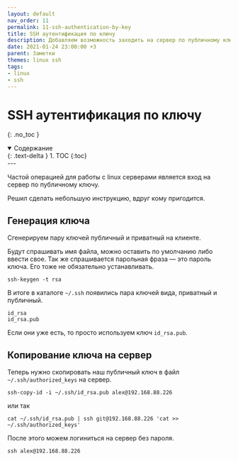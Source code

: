 ```yaml
---
layout: default
nav_order: 11
permalink: 11-ssh-authentication-by-key
title: SSH аутентификация по ключу
description: Добавляем возможность заходить на сервер по публичному ключу
date: 2021-01-24 23:00:00 +3
parent: Заметки
themes: linux ssh
tags:
- linux
- ssh
---
```


# SSH аутентификация по ключу
{: .no_toc }

<details open markdown="block">
  <summary>
    Содержание
  </summary>
  {: .text-delta }
1. TOC
{:toc}
</details>
---

Частой операцией для работы с linux серверами является вход на сервер по публичному ключу.

Решил сделать небольшую инструкцию, вдруг кому пригодится.

## Генерация ключа

Сгенерируем пару ключей публичный и приватный на клиенте.

Будут спрашивать имя файла, можно оставить по умолчанию либо ввести свое. Так же спрашивается парольная фраза — это пароль ключа.
Его тоже не обязательно устанавливать.

```shell
ssh-keygen -t rsa
```

В итоге в каталоге `~/.ssh` появились пара ключей вида, приватный и публичный.

```shell
id_rsa
id_rsa.pub
```

Если они уже есть, то просто используем ключ `id_rsa.pub`.

## Копирование ключа на сервер

Теперь нужно скопировать наш публичный ключ в файл `~/.ssh/authorized_keys` на сервер.


```shell
ssh-copy-id -i ~/.ssh/id_rsa.pub alex@192.168.88.226
```
или так

```shell
cat ~/.ssh/id_rsa.pub | ssh git@192.168.88.226 'cat >> ~/.ssh/authorized_keys'
```

После этого можем логиниться на сервер без пароля.

```shell
ssh alex@192.168.88.226
```